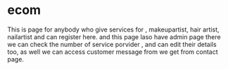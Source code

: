 # ecom
This is page for anybody who give services for , makeupartist, hair artist, nailartist and can register here. and 
this page laso have admin page there we can check the number of service porvider , and can edit their details too, as well we can access customer message from we get from contact page.
